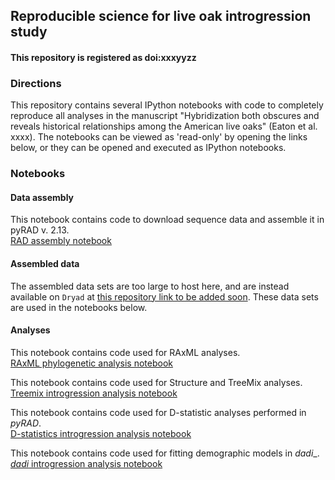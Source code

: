 ## Reproducible science for live oak introgression study

#### This repository is registered as doi:xxxyyzz

### Directions

This repository contains several IPython notebooks with code to completely reproduce 
all analyses in the manuscript "Hybridization both obscures and reveals historical relationships among the American live oaks" (Eaton et al. xxxx). The notebooks can be viewed as 'read-only' by opening the links below, or they can be opened and executed as IPython notebooks.  

### Notebooks  

#### Data assembly 
This notebook contains code to download sequence data and assemble it in pyRAD v. 2.13.  
[RAD assembly notebook](http://nbviewer.ipython.org/github/dereneaton/virentes/blob/master/nb1_virentes_assembly.ipynb)  

#### Assembled data 
The assembled data sets are too large to host here, and are instead available on `Dryad` at [this repository link to be added soon](linktodryad). These data sets are used in the notebooks below. 

#### Analyses  
This notebook contains code used for RAxML analyses.  
[RAxML phylogenetic analysis notebook](http://nbviewer.ipython.org/github/dereneaton/virentes/blob/master/nb2_virentes_raxml.ipynb)  

This notebook contains code used for Structure and TreeMix analyses.  
[Treemix introgression analysis notebook]()  

This notebook contains code used for D-statistic analyses performed in _pyRAD_.  
[D-statistics introgression analysis notebook]()  

This notebook contains code used for fitting demographic models in _dadi__.  
[_dadi_ introgression analysis notebook](http://nbviewer.ipython.org/urls/raw.github.com/dereneaton/virentes/master/nb5_virentes_dadi.ipynb)  